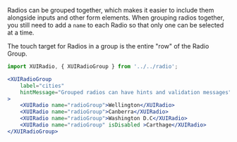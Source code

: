 Radios can be grouped together, which makes it easier to include them alongside inputs and other form elements.
When grouping radios together, you still need to add a `name` to each Radio so that only one can be selected at a time.

The touch target for Radios in a group is the entire "row" of the Radio Group.

```jsx harmony
import XUIRadio, { XUIRadioGroup } from '../../radio';

<XUIRadioGroup
	label="cities"
	hintMessage="Grouped radios can have hints and validation messages"
>
	<XUIRadio name="radioGroup">Wellington</XUIRadio>
	<XUIRadio name="radioGroup">Canberra</XUIRadio>
	<XUIRadio name="radioGroup">Washington D.C</XUIRadio>
	<XUIRadio name="radioGroup" isDisabled >Carthage</XUIRadio>
</XUIRadioGroup>
```

